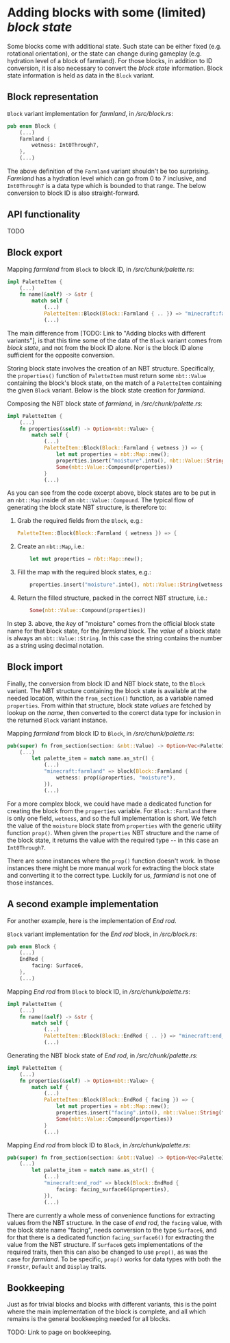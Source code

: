 # Adding blocks with some (limited) _block state_

Some blocks come with additional state. Such state can be either fixed (e.g. rotational orientation), or the state can change during gameplay (e.g. hydration level of a block of farmland). For those blocks, in addition to ID conversion, it is also necessary to convert the _block state_ information. Block state information is held as data in the `Block` variant.

## Block representation

`Block` variant implementation for _farmland_, in _/src/block.rs_:

```rust
pub enum Block {
    (...)
    Farmland {
        wetness: Int0Through7,
    },
    (...)
```

The above definition of the `Farmland` variant shouldn't be too surprising. _Farmland_ has a hydration level which can go from 0 to 7 inclusive, and `Int0Through7` is a data type which is bounded to that range. The below conversion to block ID is also straight-forward.

## API functionality

TODO

## Block export

Mapping _farmland_ from `Block` to block ID, in _/src/chunk/palette.rs_:

```rust
impl PaletteItem {
    (...)
    fn name(&self) -> &str {
        match self {
            (...)
            PaletteItem::Block(Block::Farmland { .. }) => "minecraft:farmland",
            (...)
```

The main difference from [TODO: Link to "Adding blocks with different variants"], is that this time some of the data of the `Block` variant comes from _block state_, and not from the block ID alone. Nor is the block ID alone sufficient for the opposite conversion.

Storing block state involves the creation of an NBT structure. Specifically, the `properties()` function of `PaletteItem` must return some `nbt::Value` containing the block's block state, on the match of a `PaletteItem` containing the given `Block` variant. Below is the block state creation for _farmland_.

Composing the NBT block state of _farmland_, in _/src/chunk/palette.rs_:

```rust
impl PaletteItem {
    (...)
    fn properties(&self) -> Option<nbt::Value> {
        match self {
            (...)
            PaletteItem::Block(Block::Farmland { wetness }) => {
                let mut properties = nbt::Map::new();
                properties.insert("moisture".into(), nbt::Value::String(wetness.to_string()));
                Some(nbt::Value::Compound(properties))
            }
            (...)
```

As you can see from the code excerpt above, block states are to be put in an `nbt::Map` inside of an `nbt::Value::Compound`. The typical flow of generating the block state NBT structure, is therefore to:

1. Grab the required fields from the `Block`, e.g.:
    ```rust
    PaletteItem::Block(Block::Farmland { wetness }) => {
    ```
2. Create an `nbt::Map`, i.e.:
    ```rust
        let mut properties = nbt::Map::new();
    ```
3. Fill the map with the required block states, e.g.:
    ```rust
        properties.insert("moisture".into(), nbt::Value::String(wetness.to_string()));
    ```
4. Return the filled structure, packed in the correct NBT structure, i.e.:
    ```rust
        Some(nbt::Value::Compound(properties))
    ```

In step 3. above, the _key_ of "moisture" comes from the official block state name for that block state, for the _farmland_ block. The _value_ of a block state is always an `nbt::Value::String`. In this case the string contains the number as a string using decimal notation.

## Block import

Finally, the conversion from block ID and NBT block state, to the `Block` variant. The NBT structure containing the block state is available at the needed location, within the `from_section()` function, as a variable named `properties`. From within that structure, block state _values_ are fetched by lookup on the _name_, then converted to the corerct data type for inclusion in the returned `Block` variant instance.

Mapping _farmland_ from block ID to `Block`, in _/src/chunk/palette.rs_:
```rust
pub(super) fn from_section(section: &nbt::Value) -> Option<Vec<PaletteItem>> {
    (...)
        let palette_item = match name.as_str() {
            (...)
            "minecraft:farmland" => block(Block::Farmland {
                wetness: prop(&properties, "moisture"),
            }),
            (...)
```

For a more complex block, we could have made a dedicated function for creating the block from the `properties` variable. For `Block::Farmland` there is only one field, `wetness`, and so the full implementation is short. We fetch the value of the `moisture` block state from `properties` with the generic utility function `prop()`. When given the `properties` NBT structure and the name of the block state, it returns the value with the required type -- in this case an `Int0Through7`.

There are some instances where the `prop()` function doesn't work. In those instances there might be more manual work for extracting the block state and converting it to the correct type. Luckily for us, _farmland_ is not one of those instances.

## A second example implementation

For another example, here is the implementation of _End rod_.

`Block` variant implementation for the _End rod_ block, in _/src/block.rs_:

```rust
pub enum Block {
    (...)
    EndRod {
        facing: Surface6,
    },
    (...)
```

Mapping _End rod_ from `Block` to block ID, in _/src/chunk/palette.rs_:

```rust
impl PaletteItem {
    (...)
    fn name(&self) -> &str {
        match self {
            (...)
            PaletteItem::Block(Block::EndRod { .. }) => "minecraft:end_rod",
            (...)
```

Generating the NBT block state of _End rod_, in _/src/chunk/palette.rs_:

```rust
impl PaletteItem {
    (...)
    fn properties(&self) -> Option<nbt::Value> {
        match self {
            (...)
            PaletteItem::Block(Block::EndRod { facing }) => {
                let mut properties = nbt::Map::new();
                properties.insert("facing".into(), nbt::Value::String(facing.to_string()));
                Some(nbt::Value::Compound(properties))
            }
            (...)
```

Mapping _End rod_ from block ID to `Block`, in _/src/chunk/palette.rs_:

```rust
pub(super) fn from_section(section: &nbt::Value) -> Option<Vec<PaletteItem>> {
    (...)
        let palette_item = match name.as_str() {
            (...)
            "minecraft:end_rod" => block(Block::EndRod {
                facing: facing_surface6(&properties),
            }),
            (...)
```

There are currently a whole mess of convenience functions for extracting values from the NBT structure. In the case of _end rod_, the `facing` value, with the block state name "facing", needs conversion to the type `Surface6`, and for that there is a dedicated function `facing_surface6()` for extracting the value from the NBT structure. If `Surface6` gets implementations of the required traits, then this can also be changed to use `prop()`, as was the case for _farmland_. To be specific, `prop()` works for data types with both the `FromStr`, `Default` and `Display` traits.

## Bookkeeping

Just as for trivial blocks and blocks with different variants, this is the point where the main implementation of the block is complete, and all which remains is the general bookkeeping needed for all blocks.

TODO: Link to page on bookkeeping.
